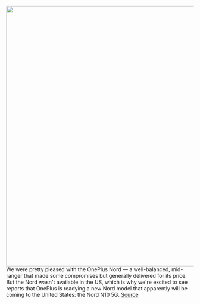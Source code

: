 <img src='https://cdn.vox-cdn.com/thumbor/5ls0XMAhfNi_2d7lB42XsjzLzcQ=/0x0:2040x1360/1200x800/filters:focal(857x517:1183x843)/cdn.vox-cdn.com/uploads/chorus_image/image/67421498/vpavic_4112_20200721_0015.0.jpg' width='700px' /><br/>
We were pretty pleased with the OnePlus Nord — a well-balanced, mid-ranger that made some compromises but generally delivered for its price. But the Nord wasn't available in the US, which is why we're excited to see reports that OnePlus is readying a new Nord model that apparently will be coming to the United States: the Nord N10 5G.
<a href='https://www.theverge.com/2020/9/17/21441136/oneplus-nord-us-n10-5g-specs-release-report'> Source <a/>